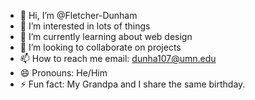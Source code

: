 - 👋 Hi, I’m @Fletcher-Dunham
- 👀 I’m interested in lots of things
- 🌱 I’m currently learning about web design
- 💞️ I’m looking to collaborate on projects
- 📫 How to reach me email: dunha107@umn.edu
- 😄 Pronouns: He/Him
- ⚡ Fun fact: My Grandpa and I share the same birthday.

<!---
Fletcher-Dunham/Fletcher-Dunham is a ✨ special ✨ repository because its `README.md` (this file) appears on your GitHub profile.
You can click the Preview link to take a look at your changes.
--->
